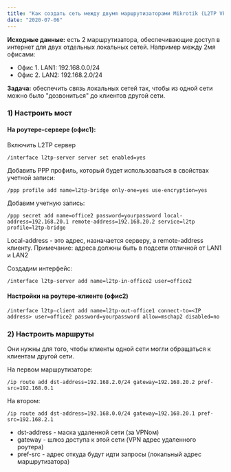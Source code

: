 ```yaml
---
title: "Как создать сеть между двумя маршрутизаторами Mikrotik (L2TP VPN)"
date: "2020-07-06"
---
```


**Исходные данные:** есть 2 маршрутизатора, обеспечивающие доступ в интернет для двух отдельных локальных сетей. Например между 2мя офисами:

- Офис 1. LAN1: 192.168.0.0/24
- Офис 2. LAN2: 192.168.2.0/24

**Задача:** обеспечить связь локальных сетей так, чтобы из одной сети можно было "дозвониться" до клиентов другой сети.

### 1) Настроить мост

#### На роутере-сервере (офис1):

Включить L2TP сервер

```
/interface l2tp-server server set enabled=yes
```

Добавить PPP профиль, который будет использоваться в свойствах учетной записи:

```
/ppp profile add name=l2tp-bridge only-one=yes use-encryption=yes
```

Добавим учетную запись:

```
/ppp secret add name=office2 password=yourpassword local-address=192.168.20.1 remote-address=192.168.20.2 service=l2tp profile=l2tp-bridge
```

Local-address - это адрес, назначается серверу, а remote-address клиенту. Примечание: адреса должны быть в подсети отличной от LAN1 и LAN2

Создадим интерфейс:

```
/interface l2tp-server add name=l2tp-in-office2 user=office2
```

#### Настройки на роутере-клиенте (офис2)

```
/interface l2tp-client add name=l2tp-out-office1 connect-to=<IP address> user=office2 password=yourpassword allow=mschap2 disabled=no 
```

### 2) Настроить маршруты

Они нужны для того, чтобы клиенты одной сети могли обращаться к клиентам другой сети.

На первом маршрутизаторе:

```
/ip route add dst-address=192.168.2.0/24 gateway=192.168.20.2 pref-src=192.168.0.1 
```

На втором:

```
/ip route add dst-address=192.168.0.0/24 gateway=192.168.20.1 pref-src=192.168.2.1 
```

- dst-address - маска удаленной сети (за VPNом)
- gateway - шлюз доступа к этой сети (VPN адрес удаленного роутера)
- pref-src - адрес откуда будут идти запросы (локальный адрес маршрутизатора)
